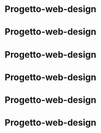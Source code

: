 # Progetto-web-design
# Progetto-web-design
# Progetto-web-design
# Progetto-web-design
# Progetto-web-design
# Progetto-web-design
